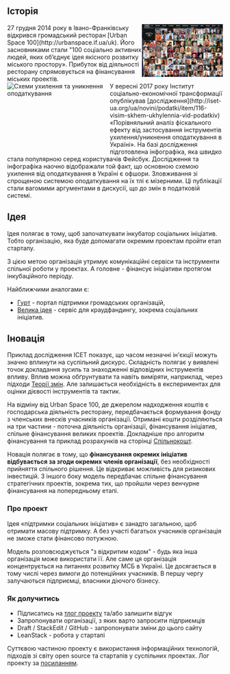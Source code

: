 ## Історія
<img src="images/UrbanSpace100.png" width="189" height="123" alt="Urban Space 100" align="right"/>
27 грудня 2014 року в Івано-Франківську відкрився громадський ресторан [Urban Space 100](http://urbanspace.if.ua/uk). Його засновниками стали "100 соціально активних людей, яких об’єднує ідея якісного розвитку міського простору». Прибуток від діяльності ресторану спрямовується на фінансування міських проектів.
<br clear="all">

<img src="http://iset-ua.org/images/20170730/07092017/tamogny1.jpg" width="240" height="170" alt="Схеми ухилення та уникнення оподаткування" align="left"/>
У вересні 2017 року Інститут соціально-економічної трансформації опублікував [дослідження](http://iset-ua.org/ua/novini/podatki/item/116-visim-skhem-ukhylennia-vid-podatkiv) «Порівняльний аналіз фіскального ефекту від застосування інструментів ухилення/уникнення оподаткування в Україні». На базі дослідження підготовлена інфографіка, яка швидко стала популярною серед користувачів Фейсбук. Дослідження та інфографіка наочно відображали той факт, що основною схемою ухилення від оподаткування в Україні є офшори. Зловживання зі спрощеною системою оподаткування на їх тлі є мізерними. Ці публікації стали вагомими аргументами в дискусії, що до змін в податковій системі.

## Ідея
Ідея полягає в тому, щоб започаткувати інкубатор соціальних ініціатив. Тобто організацію, яка буде допомагати окремим проектам пройти етап стартапу.

З цією метою організація утримує комунікаційні сервіси та інструменти спільної роботи у проектах. А головне - фінансує ініціативи протягом інкубаційного періоду.

Найближчими аналогами є:

- [Гурт](http://gurt.org.ua/) - портал підтримки громадських організацій,
- [Велика ідея](https://biggggidea.com/) - сервіс для краудфандингу, зокрема соціальних ініціатив.

## Іновація
Приклад дослідження ІСЕТ показує, що часом незначні ін'єкції можуть значно вплинути на суспільний дискурс. Складність полягає у виявлені точок докладання зусиль та знаходженні відповідних інструментів впливу. Вплив можна обґрунтувати та навіть виміряти, наприклад, через підходи [Теорії змін](https://en.wikipedia.org/wiki/Theory_of_change). Але залишається необхідність в експериментах для оцінки дієвості інструментів та тактик.

На відміну від Urban Space 100, де джерелом надходження коштів є господарська діяльність ресторану, передбачається формування фонду з членських внесків учасників організації. Отримані кошти розділяються на три частини - поточна діяльність організації, фінансування ініціатив, спільне фінансування великих проектів. Докладніше про алгоритм фінансування та приклад розрахунків на сторінці [Спільнокошт](http://tpd.withdraft.com/pages/1166629).
 
Новація полягає в тому, що **фінансування окремих ініціатив відбувається за згоди окремих членів організації**, без необхідності прийняття спільного рішення. Це відкриває можливість для ризикових інвестицій. З іншого боку модель передбачає спільне фінансування стратегічних проектів, зокрема тих, що пройшли через венчурне фінансування на попередньому етапі.

### Про проект
Ідея «підтримки соціальних ініціатив» є занадто загальною, щоб отримати масову підтримку. А без участі багатьох учасників організація не зможе стати фінансово потужною. 

Модель розповсюджується "з відкритим кодом" - будь яка інша організація може використати її. Але саме ця організація концентрується на питаннях розвитку МСБ в Україні. Це досягається в тому числі через вимоги до потенційних учасників. В першу чергу залучаються підприємці, власники діючого бізнесу.

### Як долучитись
- Підписатись на [тлог проекту](https://prostir.tumblr.com) та/або залишити відгук
- Запропонувати організації, з яких варто запросити підприємців
- Draft / StackEdit / GitHub - запропонувати зміни до цього сайту
- LeanStack - робота у стартапі

Суттєвою частиною проекту є використання інформаційних технологій, підходів зі світу open source та стартапів у суспільних проектах. Лог проекту за [посиланням](http://tpd.withdraft.com/pages/1193055).
<!--stackedit_data:
eyJoaXN0b3J5IjpbNzc1NDExMDk3XX0=
-->
